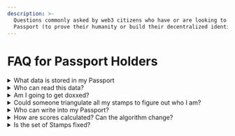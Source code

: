 ```yaml
---
description: >-
  Questions commonly asked by web3 citizens who have or are looking to create a
  Passport (to prove their humanity or build their decentralized identity)
---
```


# FAQ for Passport Holders

<details>

<summary>What data is stored in my Passport</summary>

The only information in your passport is the Decentralized Identifier (DID) associated with your Ethereum address and the Verifiable Credentials (VCs) issued for each service you connect to your passport. No identifiable details are stored in your passport as we encrypt the account details when creating your VCs.

You can inspect the data yourself in the Gitcoin Passport by clicking the `</> Passport JSON` button in the upper right of the Passport dashboard.

</details>

<details>

<summary>Who can read this data?</summary>

The data on Ceramic is readable to anyone, but can only be written by you.

Knowing your ethereum address, or your DID, or your Ceramic Stream ID the data can be fetched from Ceramic, and your Passport can be read.

</details>

<details>

<summary>Am I going to get doxxed?</summary>

Short answer. No. There is no personally identifiable information stored in your passport.

We do store a unique identifier in the VCs that we generate, but this is hashed and salted with a private key, and is not brute-forceable, it's only function is to create a unique fingerprint for the VC-account relationship for the purposes of deduping during scoring.

</details>

<details>

<summary>Could someone triangulate all my stamps to figure out who I am?</summary>

Currently this seems impossible given the few number of stamps, and the low level of specificity to the claims that are being validated (currently only account ownership).&#x20;

But in the future, as the number of stamps grows and the uniqueness of each passport increases this may become a risk even while keeping PII out of the stamps. We are very concerned about privacy and will be watching this potential vector to mitigate any chances users may reveal their identity in ways they aren't intending.&#x20;

To reiterate, this is type of accidental doxxing is not possible with the current version of the passport.

</details>

<details>

<summary>Who can write into my Passport?</summary>

Only you can write into your passport. This is important, you grant access to apps that you visit when you sign a message with your wallet granting access to your stream (like when you connect to the Gitcoin Passport app). Your Passport requires your unique wallet signature to allow write operations, and only apps that want to write to your passport need to request you to sign those messages.

</details>

<details>

<summary>How are scores calculated? Can the algorithm change?</summary>

The Gitcoin Passport server implements a scoring algorithm that sums the weights of all the individual Stamps owned by an address. The weights are assigned by Gitcoin developers and can be found on the [Gitcoin Github](https://github.com/gitcoinco/passport-scorer/blob/43833b4d68a4c20abe6bc99af78dab119b84b9a2/api/scorer/settings/gitcoin\_passport\_weights.py#L4).&#x20;

\
These weights can change if Gitcoin developers find that different weights offer overall better Sybil defence. If the weights aren't right for your use-case, you are always free to implement your own scoring algorithm using Stamp data retrieved from the [Passport API](../building-with-passport/scorer-api/) (just remember you need to consider [Stamp deduplication](deduplicating-stamps.md)).



There will also be additional scoring mechanisms available via the Scorer app in the future.

</details>

<details>

<summary>Is the set of Stamps fixed?</summary>

No.\
Stamps can be added and removed from the Stamp registry.&#x20;

You can [add a Stamp](../stamps/integrating-a-new-stamp.md) for your community. This means it is possible that you could have to update your gating algorithm if a Stamp you rely on gets removed. We will always give notice and support users affected by changing Stamps.

</details>

